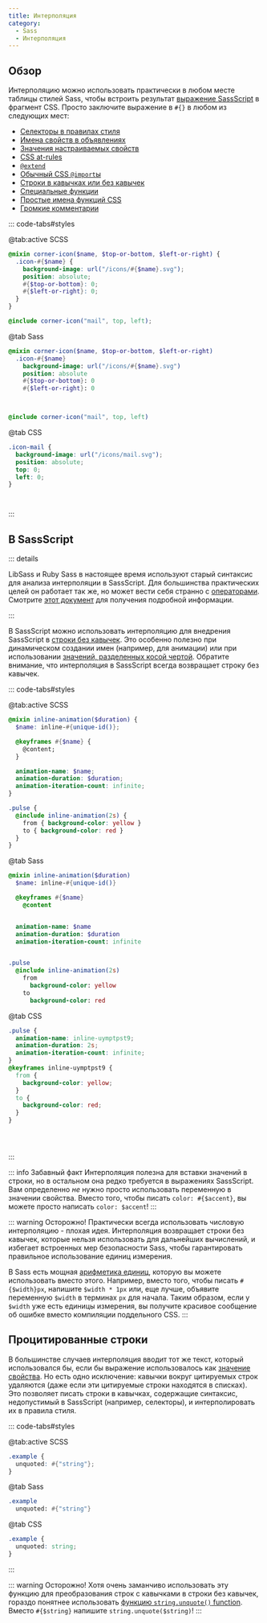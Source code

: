 ```yaml
---
title: Интерполяция
category:
  - Sass
  - Интерполяция
---
```


## Обзор

Интерполяцию можно использовать практически в любом месте таблицы стилей Sass, чтобы встроить результат [выражение SassScript](../syntax/structure#expressions) в фрагмент CSS. Просто заключите выражение в `#{}` в любом из следующих мест:

* [Селекторы в правилах стиля](../style-rules#interpolation)
* [Имена свойств в объявлениях](../style-rules/declarations#interpolation)
* [Значения настраиваемых свойств](../style-rules/declarations#custom-properties)
* [CSS at-rules](../at-rules/css)
* [`@extend`](../at-rules/extend)
* [Обычный CSS `@import`ы](../at-rules/import#plain-css-imports)
* [Строки в кавычках или без кавычек](../values/strings)
* [Специальные функции](../syntax/special-functions)
* [Простые имена функций CSS](../at-rules/function#plain-css-functions)
* [Громкие комментарии](../syntax/comments)

::: code-tabs#styles

@tab:active SCSS

```scss
@mixin corner-icon($name, $top-or-bottom, $left-or-right) {
  .icon-#{$name} {
    background-image: url("/icons/#{$name}.svg");
    position: absolute;
    #{$top-or-bottom}: 0;
    #{$left-or-right}: 0;
  }
}

@include corner-icon("mail", top, left);
```

@tab Sass

```sass
@mixin corner-icon($name, $top-or-bottom, $left-or-right)
  .icon-#{$name}
    background-image: url("/icons/#{$name}.svg")
    position: absolute
    #{$top-or-bottom}: 0
    #{$left-or-right}: 0



@include corner-icon("mail", top, left)
```

@tab CSS

```css
.icon-mail {
  background-image: url("/icons/mail.svg");
  position: absolute;
  top: 0;
  left: 0;
}




```

:::

## В SassScript

::: details <Status :data="{ feature: 'Modern Syntax', dart: true, lib: false, ruby: '4.0.0 (не выпущено)' }" />

LibSass и Ruby Sass в настоящее время используют старый синтаксис для анализа интерполяции в SassScript. Для большинства практических целей он работает так же, но может вести себя странно с [операторами](../operators/). Смотрите [этот документ](https://github.com/sass/language/blob/master/accepted/free-interpolation.md#old-interpolation-rules) для получения подробной информации.

:::

В SassScript можно использовать интерполяцию для внедрения SassScript в [строки без кавычек](../values/strings#unquoted).
Это особенно полезно при динамическом создании имен (например, для анимации) или при использовании [значений, разделенных косой чертой](../operators/numeric#slash-separated-values). Обратите внимание, что интерполяция в SassScript всегда возвращает строку без кавычек.

::: code-tabs#styles

@tab:active SCSS

```scss
@mixin inline-animation($duration) {
  $name: inline-#{unique-id()};

  @keyframes #{$name} {
    @content;
  }

  animation-name: $name;
  animation-duration: $duration;
  animation-iteration-count: infinite;
}

.pulse {
  @include inline-animation(2s) {
    from { background-color: yellow }
    to { background-color: red }
  }
}
```

@tab Sass

```sass
@mixin inline-animation($duration)
  $name: inline-#{unique-id()}

  @keyframes #{$name}
    @content


  animation-name: $name
  animation-duration: $duration
  animation-iteration-count: infinite


.pulse
  @include inline-animation(2s)
    from
      background-color: yellow
    to
      background-color: red
```

@tab CSS

```css
.pulse {
  animation-name: inline-uymptpst9;
  animation-duration: 2s;
  animation-iteration-count: infinite;
}
@keyframes inline-uymptpst9 {
  from {
    background-color: yellow;
  }
  to {
    background-color: red;
  }
}





```

:::

::: info Забавный факт
Интерполяция полезна для вставки значений в строки, но в остальном она редко требуется в выражениях SassScript. Вам определенно *не* нужно просто использовать переменную в значении свойства. Вместо того, чтобы писать `color: #{$accent}`, вы можете просто написать `color: $accent`!
:::

::: warning Осторожно!
Практически всегда использовать числовую интерполяцию - плохая идея. Интерполяция возвращает строки без кавычек, которые нельзя использовать для дальнейших вычислений, и избегает встроенных мер безопасности Sass, чтобы гарантировать правильное использование единиц измерения.

В Sass есть мощная [арифметика единиц](../values/numbers#units), которую вы можете использовать вместо этого. Например, вместо того, чтобы писать `#{$width}px`, напишите `$width * 1px` или, еще лучше, объявите переменную `$width` в терминах `px` для начала. Таким образом, если у `$width` уже есть единицы измерения, вы получите красивое сообщение об ошибке вместо компиляции поддельного CSS.
:::

## Процитированные строки

В большинстве случаев интерполяция вводит тот же текст, который использовался бы, если бы выражение использовалось как [значение свойства](../style-rules/declarations).
Но есть одно исключение: кавычки вокруг цитируемых строк удаляются (даже если эти цитируемые строки находятся в списках).
Это позволяет писать строки в кавычках, содержащие синтаксис, недопустимый в SassScript (например, селекторы), и интерполировать их в правила стиля.

::: code-tabs#styles

@tab:active SCSS

```scss
.example {
  unquoted: #{"string"};
}
```

@tab Sass

```sass
.example
  unquoted: #{"string"}

```

@tab CSS

```css
.example {
  unquoted: string;
}
```

:::

::: warning Осторожно!
Хотя очень заманчиво использовать эту функцию для преобразования строк с кавычками в строки без кавычек, гораздо понятнее использовать [функцию `string.unquote()` function](../modules/string#unquote). Вместо `#{$string}` напишите `string.unquote($string)`!
:::

<script setup>
import Status from "@components/refs/web/layouts/sass/Status.vue";
</script>
